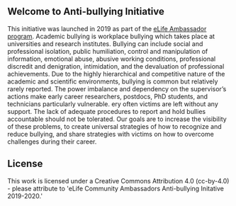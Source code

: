 

## Welcome to Anti-bullying Initiative

This initiative was launched in 2019 as part of the [eLife Ambassador program](https://github.com/eLifeAmbassadors). Academic bullying is workplace bullying which takes place at universities and research institutes. Bullying can include social and professional isolation, public humiliation, control and manipulation of information, emotional abuse, abusive working conditions, professional discredit and denigration, intimidation, and the devaluation of professional achievements. Due to the highly hierarchical and competitive nature of the academic and scientific environments, bullying is common but relatively rarely reported. The power imbalance and dependency on the supervisor’s actions make early career researchers, postdocs, PhD students, and technicians particularly vulnerable. ery often victims are left without any support. The lack of adequate procedures to report and hold bullies accountable should not be tolerated. Our goals are to increase the visibility of these problems, to create universal strategies of how to recognize and reduce bullying, and share strategies with victims on how to overcome challenges during their career.

## License

This work is licensed under a Creative Commons Attribution 4.0 (cc-by-4.0) - please attribute to 'eLife Community Ambassadors Anti-bullying Initative 2019-2020.'
